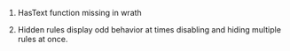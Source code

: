 
1) HasText function missing in wrath

2) Hidden rules display odd behavior at times disabling and hiding multiple rules at once.

